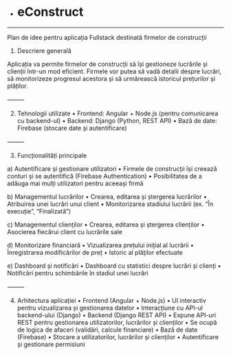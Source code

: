 + # eConstruct 
-----------------------------------------------------
Plan de idee pentru aplicația Fullstack destinată firmelor de construcții

1. Descriere generală

Aplicația va permite firmelor de construcții să își gestioneze lucrările și clienții într-un mod eficient. Firmele vor putea să vadă detalii despre lucrări, să monitorizeze progresul acestora și să urmărească istoricul prețurilor și plăților.

⸻

2. Tehnologii utilizate
	•	Frontend: Angular + Node.js (pentru comunicarea cu backend-ul)
	•	Backend: Django (Python, REST API)
	•	Bază de date: Firebase (stocare date și autentificare)

⸻

3. Funcționalități principale

a) Autentificare și gestionare utilizatori
	•	Firmele de construcții își creează conturi și se autentifică (Firebase Authentication)
	•	Posibilitatea de a adăuga mai mulți utilizatori pentru aceeași firmă

b) Managementul lucrărilor
	•	Crearea, editarea și ștergerea lucrărilor
	•	Atribuirea unei lucrări unui client
	•	Monitorizarea stadiului lucrării (ex. “În execuție”, “Finalizată”)

c) Managementul clienților
	•	Crearea, editarea și ștergerea clienților
	•	Asocierea fiecărui client cu lucrările sale

d) Monitorizare financiară
	•	Vizualizarea prețului inițial al lucrării
	•	Înregistrarea modificărilor de preț
	•	Istoric al plăților efectuate

e) Dashboard și notificări
	•	Dashboard cu statistici despre lucrări și clienți
	•	Notificări pentru schimbările în stadiul unei lucrări

⸻

4. Arhitectura aplicației
	•	Frontend (Angular + Node.js)
	•	UI interactiv pentru vizualizarea și gestionarea datelor
	•	Interacțiune cu API-ul backend-ului (Django)
	•	Backend (Django REST API)
	•	Expune API-uri REST pentru gestionarea utilizatorilor, lucrărilor și clienților
	•	Se ocupă de logica de afaceri (validări, calcule financiare)
	•	Bază de date (Firebase)
	•	Stocare a utilizatorilor, lucrărilor și clienților
	•	Autentificare și gestionare permisiuni
